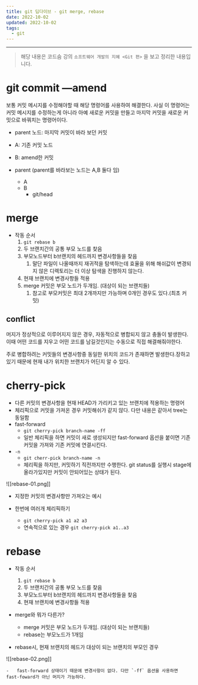 ```yaml
---
title: git 딥다이브 - git merge, rebase
date: 2022-10-02
updated: 2022-10-02
tags:
  - git
---
```


---


> 해당 내용은  코드숨 강의 `소프트웨어 개발의 지혜 <Git 편>` 을 보고 정리한 내용입니다.

# git commit —amend

보통 커밋 메시지를 수정해야할 때 해당 명령어를 사용하여 해결한다. 사실 이 명령어는 커밋 메시지를 수정하는게 아니라 아예 새로운 커밋을 만들고 마지막 커밋을 새로운 커밋으로 바꿔치는 명령어이다.

- parent 노드: 마지막 커밋이 바라 보던 커밋
- A: 기존 커밋 노드
- B: amend한 커밋

- parent (parent를 바라보는 노드는 A,B 둘다 임)
    - A
    - B
        - git/head

# merge

- 작동 순서
    1. `git rebase b`
    2. 두 브랜치간의 공통 부모 노드를 찾음
    3. 부모노드부터 b브랜치의 헤드까지 변경사항들을 찾음
        1. 말단 파일이 나올때까지 재귀적을 탐색하는데 효율을 위해 해쉬값이 변경되지 않은 디렉토리는 더 이상 탐색을 진행하지 않는다.
    4. 현재 브랜치에 변경사항들 적용
    5. merge 커밋은 부모 노드가 두개임. (대상이 되는 브랜치들)
        1. 참고로 부모커밋은 최대 2개까지만 가능하며 0개인 경우도 있다.(최초 커밋)

## conflict

머지가 정상적으로 이루어지지 않은 경우, 자동적으로 병합되지 않고 충돌이 발생한다. 이때 어떤 코드를 지우고 어떤 코드를 남길것인지는 수동으로 직접 해결해줘야한다.

주로 병합하려는 커밋들의 변경사항중 동일한 위치의 코드가 존재하면 발생한다.장하고 있기 때문에 현재 내가 위치한 브랜치가 어딘지 알 수 있다.

# cherry-pick

-   다른 커밋의 변경사항을 현재 HEAD가 가리키고 있는 브랜치에 적용하는 명령어
-   체리픽으로 커밋을 가져온 경우 커밋해쉬가 같지 않다. 다만 내용은 같아서 tree는 동일함
-   fast-forward
    -   `git cherry-pick branch-name -ff`
    -   일반 체리픽을 하면 커밋이 새로 생성되지만 fast-forward 옵션을 붙이면 기존 커밋을 가져와 기존 커밋에 연결시킨다.
-   `-n`
    -   `git cherr-pick branch-name -n`
    -   체리픽을 하지만, 커밋하기 직전까지만 수행한다. git status를 실행시 stage에 올라가있지만 커밋이 안되어있는 상태가 된다.

![[rebase-01.png]]

-   지정한 커밋의 변경사항만 가져오는 예시

-   한번에 여러개 체리픽하기

    -   `git cherry-pick a1 a2 a3`
    -   연속적으로 있는 경우 `git cherry-pick a1..a3`

# rebase

-   작동 순서

    1.  `git rebase b`
    2.  두 브랜치간의 공통 부모 노드를 찾음
    3.  부모노드부터 b브랜치의 헤드까지 변경사항들을 찾음
    4.  현재 브랜치에 변경사항들 적용
-   merge와 뭐가 다른가?

    -   merge 커밋은 부모 노드가 두개임. (대상이 되는 브랜치들)
    -   rebase는 부모노드가 1개임
-   rebase시, 현재 브랜치의 헤드가 대상이 되는 브랜치의 부모인 경우


![[rebase-02.png]]

    -   fast-forward 상태이기 때문에 변경사항이 없다. 다만 `-ff` 옵션을 사용하면 fast-foward가 아닌 머지가 가능하다.